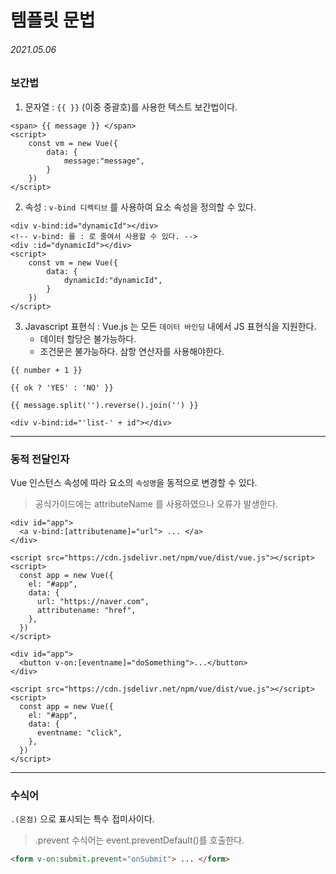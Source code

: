 # 템플릿 문법

###### 2021.05.06

### 보간법

1. 문자열 : `{{ }}` (이중 중괄호)를 사용한 텍스트 보간법이다.

```vue
<span> {{ message }} </span>
<script>
	const vm = new Vue({
        data: {
            message:"message",
        }
    })
</script>
```

2. 속성 : `v-bind 디렉티브` 를 사용하여 요소 속성을 정의할 수 있다.

```vue
<div v-bind:id="dynamicId"></div>
<!-- v-bind: 를 : 로 줄여서 사용할 수 있다. -->
<div :id="dynamicId"></div>
<script>
	const vm = new Vue({
        data: {
            dynamicId:"dynamicId",
        }
    })
</script>
```

3. Javascript 표현식 : Vue.js 는 모든 `데이터 바인딩` 내에서 JS 표현식을 지원한다.	
   - 데이터 할당은 불가능하다.	
   - 조건문은 불가능하다. 삼항 연산자를 사용해야한다.

```vue
{{ number + 1 }}

{{ ok ? 'YES' : 'NO' }}

{{ message.split('').reverse().join('') }}

<div v-bind:id="'list-' + id"></div>
```

---

### 동적 전달인자

Vue 인스턴스 속성에 따라 요소의 `속성명`을 동적으로 변경할 수 있다.

> 공식가이드에는 attributeName 를 사용하였으나 오류가 발생한다.

```vue
<div id="app">
  <a v-bind:[attributename]="url"> ... </a>
</div>

<script src="https://cdn.jsdelivr.net/npm/vue/dist/vue.js"></script>
<script>
  const app = new Vue({
    el: "#app",
    data: {
      url: "https://naver.com",
      attributename: "href",
    },
  })
</script>
```

```vue
<div id="app">
  <button v-on:[eventname]="doSomething">...</button>
</div>

<script src="https://cdn.jsdelivr.net/npm/vue/dist/vue.js"></script>
<script>
  const app = new Vue({
    el: "#app",
    data: {
      eventname: "click",
    },
  })
</script>
```

---

### 수식어

`.(온점)` 으로 표시되는 특수 접미사이다.

> .prevent 수식어는 event.preventDefault()를 호출한다.

```html
<form v-on:submit.prevent="onSubmit"> ... </form>
```


